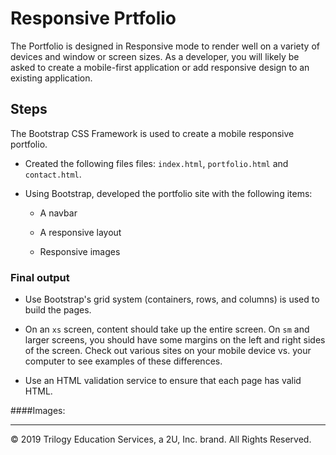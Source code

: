 # Responsive Prtfolio
The Portfolio is designed in Responsive mode to render well on a variety of devices and window or screen sizes. As a developer, you will likely be asked to create a mobile-first application or add responsive design to an existing application. 


## Steps

The Bootstrap CSS Framework is used to create a mobile responsive portfolio.

* Created the following files files: `index.html`, `portfolio.html` and `contact.html`.

* Using Bootstrap, developed the portfolio site with the following items:

   * A navbar

   * A responsive layout

   * Responsive images


### Final output

* Use Bootstrap's grid system (containers, rows, and columns) is used to build the pages.

* On an `xs` screen, content should take up the entire screen. On `sm` and larger screens, you should have some margins on the left and right sides of the screen. Check out various sites on your mobile device vs. your computer to see examples of these differences.

* Use an HTML validation service to ensure that each page has valid HTML.



####Images:

- - -

© 2019 Trilogy Education Services, a 2U, Inc. brand. All Rights Reserved.
